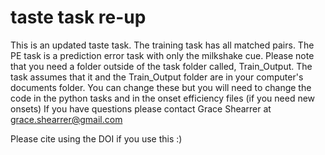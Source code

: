 # taste task re-up

This is an updated taste task. The training task has all matched pairs. The PE task is a prediction error task with only the milkshake cue. Please note that you need a folder outside of the task folder called, Train_Output. The task assumes that it and the Train_Output folder are in your computer's documents folder. You can change these but you will need to change the code in the python tasks and in the onset efficiency files (if you need new onsets)  If you have questions please contact Grace Shearrer at grace.shearrer@gmail.com

Please cite using the DOI if you use this :) 
